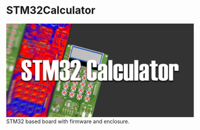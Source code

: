 # STM32Calculator
<img src="Images/STM32 Graphic.png">
STM32 based board with firmware and enclosure.

